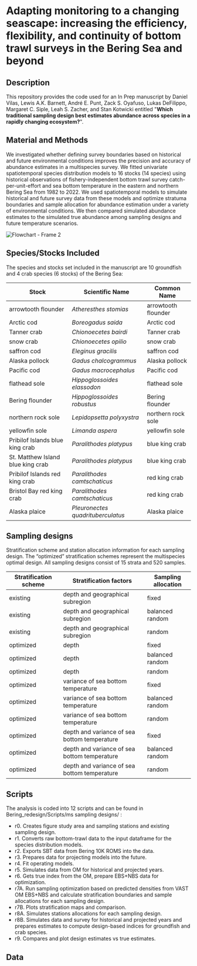 # Adapting monitoring to a changing seascape: increasing the efficiency, flexibility, and continuity of bottom trawl surveys in the Bering Sea and beyond

## Description
This repository provides the code used for an In Prep manuscript by Daniel Vilas, Lewis A.K. Barnett, André E. Punt, Zack S. Oyafuso, Lukas DeFilippo, Margaret C. Siple, Leah S. Zacher, and Stan Kotwicki entitled "**Which traditional sampling design best estimates abundance across species in a rapidly changing ecosystem?**".

## Material and Methods

We investigated whether defining survey boundaries based on historical and future environmental conditions improves the precision and accuracy of abundance estimates in a multispecies survey. We fitted univariate spatiotemporal species distribution models to 16 stocks (14 species) using historical observations of fishery-independent bottom trawl survey catch-per-unit-effort and sea bottom temperature in the eastern and northern Bering Sea from 1982 to 2022. We used spatiotemporal models to simulate historical and future survey data from these models and optimize stratuma boundaries and sample allocation for abundance estimation under a variety of environmental conditions. We then compared simulated abundance estimates to the simulated true abundance among sampling designs and future temperature scenarios.

![Flowchart - Frame 2](https://github.com/danielvilasgonzalez/Bering_redesign/assets/11243119/6fe456d5-9bf6-466a-a290-bdf9a1bbc17a)

## Species/Stocks Included

The species and stocks set included in the manuscript are 10 groundfish and 4 crab species (6 stocks) of the Bering Sea:

| Stock                               | Scientific Name                     | Common Name                           |
|-------------------------------------|-------------------------------------|---------------------------------------|
| arrowtooth flounder                 | *Atheresthes stomias*               | arrowtooth flounder                   |
| Arctic cod                          | *Boreogadus saida*                  | Arctic cod                            |
| Tanner crab                         | *Chionoecetes bairdi*               | Tanner crab                           |
| snow crab                           | *Chionoecetes opilio*               | snow crab                             |
| saffron cod                         | *Eleginus gracilis*                 | saffron cod                           |
| Alaska pollock                      | *Gadus chalcogrammus*               | Alaska pollock                        |
| Pacific cod                         | *Gadus macrocephalus*               | Pacific cod                           |
| flathead sole                       | *Hippoglossoides elassodon*         | flathead sole                         |
| Bering flounder                     | *Hippoglossoides robustus*          | Bering flounder                       |
| northern rock sole                  | *Lepidopsetta polyxystra*           | northern rock sole                    |
| yellowfin sole                      | *Limanda aspera*                    | yellowfin sole                        |
| Pribilof Islands blue king crab     | *Paralithodes platypus*             | blue king crab                        |
| St. Matthew Island blue king crab   | *Paralithodes platypus*             | blue king crab                        |
| Pribilof Islands red king crab      | *Paralithodes camtschaticus*        | red king crab                         |
| Bristol Bay red king crab           | *Paralithodes camtschaticus*        | red king crab                         |
| Alaska plaice                       | *Pleuronectes quadrituberculatus*   | Alaska plaice                         |


## Sampling designs

Stratification scheme and station allocation information for each sampling design. The “optimized” stratification schemes represent the multispecies optimal design. All sampling designs consist of 15 strata and 520 samples.


| Stratification scheme | Stratification factors                       | Sampling allocation       |
|-----------------------|----------------------------------------------|---------------------------|
| existing              | depth and geographical subregion             | fixed                     |
| existing              | depth and geographical subregion             | balanced random           |
| existing              | depth and geographical subregion             | random                    |
| optimized             | depth                                        | fixed                     |
| optimized             | depth                                        | balanced random           |
| optimized             | depth                                        | random                    |
| optimized             | variance of sea bottom temperature           | fixed                     |
| optimized             | variance of sea bottom temperature           | balanced random           |
| optimized             | variance of sea bottom temperature           | random                    |
| optimized             | depth and variance of sea bottom temperature | fixed                     |
| optimized             | depth and variance of sea bottom temperature | balanced random           |
| optimized             | depth and variance of sea bottom temperature | random                    |


## Scripts

The analysis is coded into 12 scripts and can be found in Bering_redesign/Scripts/ms sampling designs/ :

- r0. Creates figure study area and sampling stations and existing sampling design.
- r1. Converts raw bottom-trawl data to the input dataframe for the species distribution models.
- r2. Exports SBT data from Bering 10K ROMS into the data.
- r3. Prepares data for projecting models into the future.
- r4. Fit operating models.
- r5. Simulates data from OM for historical and projected years.
- r6. Gets true index from the OM, prepare EBS+NBS data for optimization.
- r7A. Run sampling optimization based on predicted densities from VAST OM EBS+NBS and calculate stratification boundaries and sample allocations for each sampling design.
- r7B. Plots stratification maps and comparison.
- r8A. Simulates stations allocations for each sampling design.
- r8B. Simulates data and survey for historical and projected years and prepares estimates to compute design-based indices for groundfish and crab species.
- r9. Compares and plot design estimates vs true estimates.

## Data





